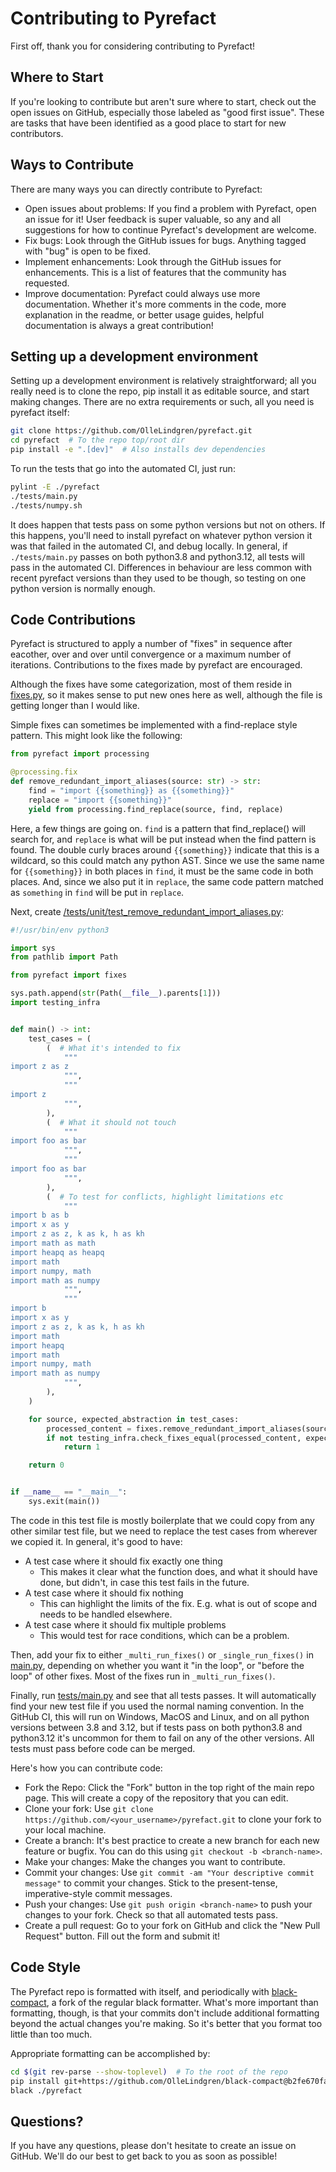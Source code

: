 # Contributing to Pyrefact

First off, thank you for considering contributing to Pyrefact!

## Where to Start

If you're looking to contribute but aren't sure where to start, check out the open issues on GitHub, especially those labeled as "good first issue". These are tasks that have been identified as a good place to start for new contributors.

## Ways to Contribute

There are many ways you can directly contribute to Pyrefact:

* Open issues about problems: If you find a problem with Pyrefact, open an issue for it! User feedback is super valuable, so any and all suggestions for how to continue Pyrefact's development are welcome.
* Fix bugs: Look through the GitHub issues for bugs. Anything tagged with "bug" is open to be fixed.
* Implement enhancements: Look through the GitHub issues for enhancements. This is a list of features that the community has requested.
* Improve documentation: Pyrefact could always use more documentation. Whether it's more comments in the code, more explanation in the readme, or better usage guides, helpful documentation is always a great contribution!

## Setting up a development environment

Setting up a development environment is relatively straightforward; all you really need is to clone the repo, pip install it as editable source, and start making changes. There are no extra requirements or such, all you need is pyrefact itself:

```bash
git clone https://github.com/OlleLindgren/pyrefact.git
cd pyrefact  # To the repo top/root dir
pip install -e ".[dev]"  # Also installs dev dependencies
```

To run the tests that go into the automated CI, just run:

```bash
pylint -E ./pyrefact
./tests/main.py
./tests/numpy.sh
```

It does happen that tests pass on some python versions but not on others. If this happens, you'll need to install pyrefact on whatever python version it was that failed in the automated CI, and debug locally. In general, if `./tests/main.py` passes on both python3.8 and python3.12, all tests will pass in the automated CI. Differences in behaviour are less common with recent pyrefact versions than they used to be though, so testing on one python version is normally enough.

## Code Contributions

Pyrefact is structured to apply a number of "fixes" in sequence after eacother, over and over until convergence or a maximum
number of iterations. Contributions to the fixes made by pyrefact are encouraged.

Although the fixes have some categorization, most of them reside in [fixes.py](pyrefact/fixes.py), so it makes sense to put new
ones here as well, although the file is getting longer than I would like.

Simple fixes can sometimes be implemented with a find-replace style pattern. This might look like the following:

```python
from pyrefact import processing

@processing.fix
def remove_redundant_import_aliases(source: str) -> str:
    find = "import {{something}} as {{something}}"
    replace = "import {{something}}"
    yield from processing.find_replace(source, find, replace)
```

Here, a few things are going on. `find` is a pattern that find_replace() will search for, and `replace` is what will be put instead
when the find pattern is found. The double curly braces around `{{something}}` indicate that this is a wildcard, so this could
match any python AST. Since we use the same name for `{{something}}` in both places in `find`, it must be the same code in both
places. And, since we also put it in `replace`, the same code pattern matched as `something` in `find` will be put in `replace`.

Next, create [/tests/unit/test_remove_redundant_import_aliases.py](/tests/unit/test_remove_redundant_import_aliases.py): 

```python
#!/usr/bin/env python3

import sys
from pathlib import Path

from pyrefact import fixes

sys.path.append(str(Path(__file__).parents[1]))
import testing_infra


def main() -> int:
    test_cases = (
        (  # What it's intended to fix
            """
import z as z
            """,
            """
import z
            """,
        ),
        (  # What it should not touch
            """
import foo as bar
            """,
            """
import foo as bar
            """,
        ),
        (  # To test for conflicts, highlight limitations etc
            """
import b as b
import x as y
import z as z, k as k, h as kh
import math as math
import heapq as heapq
import math
import numpy, math
import math as numpy
            """,
            """
import b
import x as y
import z as z, k as k, h as kh
import math
import heapq
import math
import numpy, math
import math as numpy
            """,
        ),
    )

    for source, expected_abstraction in test_cases:
        processed_content = fixes.remove_redundant_import_aliases(source)
        if not testing_infra.check_fixes_equal(processed_content, expected_abstraction):
            return 1

    return 0


if __name__ == "__main__":
    sys.exit(main())

```

The code in this test file is mostly boilerplate that we could copy from any other similar test file, but we need to replace the
test cases from wherever we copied it. In general, it's good to have:
* A test case where it should fix exactly one thing
  * This makes it clear what the function does, and what it should have done, but didn't, in case this test fails in the future.
* A test case where it should fix nothing
  * This can highlight the limits of the fix. E.g. what is out of scope and needs to be handled elsewhere.
* A test case where it should fix multiple problems
  * This would test for race conditions, which can be a problem.

Then, add your fix to either `_multi_run_fixes()` or `_single_run_fixes()` in [main.py](/pyrefact/main.py), depending on whether you want it "in the loop",
or "before the loop" of other fixes. Most of the fixes run in `_multi_run_fixes()`.

Finally, run [tests/main.py](/tests/main.py) and see that all tests passes. It will automatically find your new test file if you used the normal naming convention.
In the GitHub CI, this will run on Windows, MacOS and Linux, and on all python versions between 3.8 and 3.12, but if tests pass on both python3.8 and python3.12
it's uncommon for them to fail on any of the other versions. All tests must pass before code can be merged.

Here's how you can contribute code:

* Fork the Repo: Click the "Fork" button in the top right of the main repo page. This will create a copy of the repository that you can edit.
* Clone your fork: Use `git clone https://github.com/<your_username>/pyrefact.git` to clone your fork to your local machine.
* Create a branch: It's best practice to create a new branch for each new feature or bugfix. You can do this using `git checkout -b <branch-name>`.
* Make your changes: Make the changes you want to contribute.
* Commit your changes: Use `git commit -am "Your descriptive commit message"` to commit your changes. Stick to the present-tense, imperative-style commit messages.
* Push your changes: Use `git push origin <branch-name>` to push your changes to your fork. Check so that all automated tests pass.
* Create a pull request: Go to your fork on GitHub and click the "New Pull Request" button. Fill out the form and submit it!

## Code Style

The Pyrefact repo is formatted with itself, and periodically with [black-compact](https://github.com/OlleLindgren/black-compact), a fork of the regular black formatter.
What's more important than formatting, though, is that your commits don't include additional formatting beyond the actual changes you're making. So it's better that you format too little than too much.

Appropriate formatting can be accomplished by:
```bash
cd $(git rev-parse --show-toplevel)  # To the root of the repo
pip install git+https://github.com/OlleLindgren/black-compact@b2fe670fafa22fea0660feb037f0909a10358c76#egg=black
black ./pyrefact
```

## Questions?

If you have any questions, please don't hesitate to create an issue on GitHub. We'll do our best to get back to you as soon as possible!
